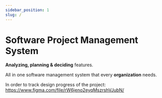 ```yaml
---
sidebar_position: 1
slug: /
---
```


# Software Project Management System

**Analyzing, planning & deciding** features.

All in one software management system that every **organization** needs.

In order to track design progress of the project: https://www.figma.com/file/rW6jeno2eyqMszrshVJubN/
